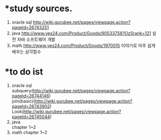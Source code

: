 *study sources.
=============
1. oracle sql 
http://wiki.gurubee.net/pages/viewpage.action?pageId=26743251
2. java
http://www.yes24.com/Product/Goods/90533758?OzSrank=121
실전 자바 소프트웨어 개발
3. math
http://www.yes24.com/Product/Goods/1970015
이야기로 아주 쉽게 배우는 삼각함수

*to do ist
=============
1. oracle sql   
  subquery(http://wiki.gurubee.net/pages/viewpage.action?pageId=26744146)   
  join(basic)(http://wiki.gurubee.net/pages/viewpage.action?pageId=26743902)   
  Look(http://wiki.gurubee.net/pages/viewpage.action?pageId=26745044)
3. java   
  chapter 1~2   
4. math 
  chapter 1~2   
